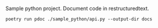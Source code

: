 Sample python project.
Document code in restructuredtext.

`poetry run pdoc ./sample_python/api.py --output-dir docs`